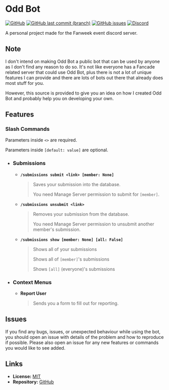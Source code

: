 # Odd Bot
[![GitHub](https://img.shields.io/github/license/Isaglish/fanweek-oddbot?style=flat-square)](https://github.com/Isaglish/fanweek-oddbot/blob/main/LICENSE)
[![GitHub last commit (branch)](https://img.shields.io/github/last-commit/Isaglish/fanweek-oddbot/main)](https://github.com/Isaglish/fanweek-oddbot/commits)
[![GitHub issues](https://img.shields.io/github/issues-raw/Isaglish/fanweek-oddbot)](https://github.com/Isaglish/fanweek-oddbot/issues)
[![Discord](https://img.shields.io/discord/758487559399145524?color=%235865F2&label=discord&logo=discord&logoColor=white)](https://discord.gg/XRTQbZJ)

A personal project made for the Fanweek event discord server.

## Note
I don't intend on making Odd Bot a public bot that can be used by anyone as I don't find any reason to do so. It's not like everyone has a Fancade related server that could use Odd Bot, plus there is not a lot of unique features I can provide and there are lots of bots out there that already does most stuff for you.

However, this source is provided to give you an idea on how I created Odd Bot and probably help you on developing your own.

## Features

### Slash Commands

Parameters inside `<>` are required.

Parameters inside `[default: value]` are optional.

- ### Submissions
    - **`/submissions submit <link> [member: None]`**
    
        > Saves your submission into the database.
        >
        > You need Manage Server permission to submit for `[member]`.
    
    - **`/submissions unsubmit <link>`**
    
        > Removes your submission from the database.
        >
        > You need Manage Server permission to unsubmit another member's submission.
    
    - **`/submissions show [member: None] [all: False]`**
    
        > Shows all of your submissions
        >
        > Shows all of `[member]`'s submissions
        >
        > Shows `[all]` (everyone)'s submissions
    
- ### Context Menus

    - **Report User**

        > Sends you a form to fill out for reporting.

## Issues
If you find any bugs, issues, or unexpected behaviour while using the bot, you should open an issue with details of the problem and how to reproduce if possible. Please also open an issue for any new features or commands you would like to see added.
    
## Links
- **License:** [MIT](https://github.com/Isaglish/fanweek-oddbot/blob/main/LICENSE)
- **Repository:** [GitHub](https://github.com/Isaglish/fanweek-oddbot)